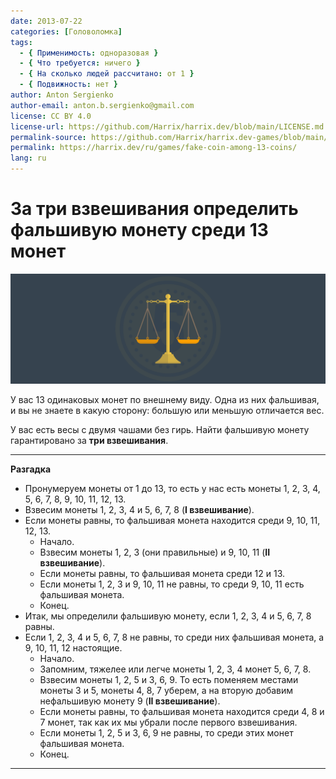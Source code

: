 ```yaml
---
date: 2013-07-22
categories: [Головоломка]
tags:
  - { Применимость: одноразовая }
  - { Что требуется: ничего }
  - { На сколько людей рассчитано: от 1 }
  - { Подвижность: нет }
author: Anton Sergienko
author-email: anton.b.sergienko@gmail.com
license: CC BY 4.0
license-url: https://github.com/Harrix/harrix.dev/blob/main/LICENSE.md
permalink-source: https://github.com/Harrix/harrix.dev-games/blob/main/fake-coin-among-13-coins/fake-coin-among-13-coins.md
permalink: https://harrix.dev/ru/games/fake-coin-among-13-coins/
lang: ru
---
```


# За три взвешивания определить фальшивую монету среди 13 монет

![Featured image](featured-image.svg)

У вас 13 одинаковых монет по внешнему виду. Одна из них фальшивая, и вы не знаете в какую сторону: большую или меньшую отличается вес.

У вас есть весы с двумя чашами без гирь. Найти фальшивую монету гарантировано за **три взвешивания**.

---

**Разгадка** <!-- !details -->

- Пронумеруем монеты от 1 до 13, то есть у нас есть монеты 1, 2, 3, 4, 5, 6, 7, 8, 9, 10, 11, 12, 13.
- Взвесим монеты 1, 2, 3, 4 и 5, 6, 7, 8 (**I взвешивание**).
- Если монеты равны, то фальшивая монета находится среди 9, 10, 11, 12, 13.
  - Начало.
  - Взвесим монеты 1, 2, 3 (они правильные) и 9, 10, 11 (**II взвешивание**).
  - Если монеты равны, то фальшивая монета среди 12 и 13.
  - Если монеты 1, 2, 3 и 9, 10, 11 не равны, то среди 9, 10, 11 есть фальшивая монета.
  - Конец.
- Итак, мы определили фальшивую монету, если 1, 2, 3, 4 и 5, 6, 7, 8 равны.
- Если 1, 2, 3, 4 и 5, 6, 7, 8 не равны, то среди них фальшивая монета, а 9, 10, 11, 12 настоящие.
  - Начало.
  - Запомним, тяжелее или легче монеты 1, 2, 3, 4 монет 5, 6, 7, 8.
  - Взвесим монеты 1, 2, 5 и 3, 6, 9. То есть поменяем местами монеты 3 и 5, монеты 4, 8, 7 уберем, а на вторую добавим нефальшивую монету 9 (**II взвешивание**).
  - Если монеты равны, то фальшивая монета находится среди 4, 8 и 7 монет, так как их мы убрали после первого взвешивания.
  - Если монеты 1, 2, 5 и 3, 6, 9 не равны, то среди этих монет фальшивая монета.
  - Конец.

---
